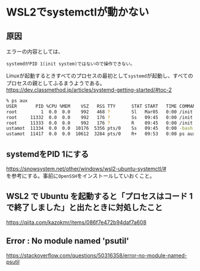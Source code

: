 # WSL2でsystemctlが動かない
## 原因
エラーの内容としては、
```
systemdがPID 1(init system)ではないので操作できない。
```
Linuxが起動するときすべてのプロセスの最初として`systemd`が起動し、すべてのプロセスの親としてふるまうようである。  
https://dev.classmethod.jp/articles/systemd-getting-started/#toc-2

```bash
% ps aux
USER       PID %CPU %MEM    VSZ   RSS TTY      STAT START   TIME COMMAND
root         1  0.0  0.0    992   468 ?        Sl   Mar05   0:00 /init
root     11332  0.0  0.0    992   176 ?        Ss   09:45   0:00 /init
root     11333  0.0  0.0    992   176 ?        R    09:45   0:00 /init
ustamot  11334  0.0  0.0  10176  5356 pts/0    Ss   09:45   0:00 -bash
ustamot  11417  0.0  0.0  10612  3284 pts/0    R+   09:53   0:00 ps aux
```

## systemdをPID 1にする
https://snowsystem.net/other/windows/wsl2-ubuntu-systemctl/#  
を参考にする。事前に`OpenSSH`をインストールしていおくこと。

## WSL2 で Ubuntu を起動すると「プロセスはコード 1 で終了しました」と出たときに対処したこと
https://qiita.com/kazokmr/items/086f7e472b94daf7a608

## Error : No module named 'psutil'
https://stackoverflow.com/questions/50316358/error-no-module-named-psutil
